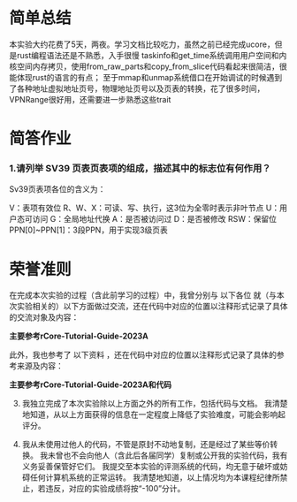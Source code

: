 # 简单总结
本实验大约花费了5天，两夜。学习文档比较吃力，虽然之前已经完成ucore，但是rust编程语法还是不熟悉，入手很慢
taskinfo和get_time系统调用用户空间和内核空间内存拷贝，使用from_raw_parts和copy_from_slice代码看起来很简洁，很能体现rust的语言的有点；
至于mmap和unmap系统借口在开始调试的时候遇到了各种地址虚拟地址页号，物理地址页号以及页表的转换，花了很多时间，VPNRange很好用，还需要进一步熟悉这些trait
# 简答作业
### 1.请列举 SV39 页表页表项的组成，描述其中的标志位有何作用？
Sv39页表项各位的含义为：

V：表项有效位
R、W、X：可读、写、执行，这3位为全零时表示非叶节点
U：用户态可访问
G：全局地址代换
A：是否被访问过
D：是否被修改
RSW：保留位
PPN[0]~PPN[1]：3段PPN，用于实现3级页表



# 荣誉准则
在完成本次实验的过程（含此前学习的过程）中，我曾分别与 以下各位 就（与本次实验相关的）以下方面做过交流，还在代码中对应的位置以注释形式记录了具体的交流对象及内容：

**主要参考rCore-Tutorial-Guide-2023A**

此外，我也参考了 以下资料 ，还在代码中对应的位置以注释形式记录了具体的参考来源及内容：

**主要参考rCore-Tutorial-Guide-2023A和代码**

3. 我独立完成了本次实验除以上方面之外的所有工作，包括代码与文档。 我清楚地知道，从以上方面获得的信息在一定程度上降低了实验难度，可能会影响起评分。

4. 我从未使用过他人的代码，不管是原封不动地复制，还是经过了某些等价转换。 我未曾也不会向他人（含此后各届同学）复制或公开我的实验代码，我有义务妥善保管好它们。 我提交至本实验的评测系统的代码，均无意于破坏或妨碍任何计算机系统的正常运转。 我清楚地知道，以上情况均为本课程纪律所禁止，若违反，对应的实验成绩将按“-100”分计。
